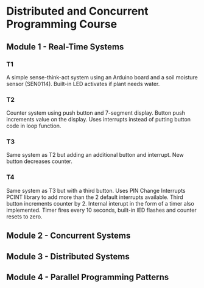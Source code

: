 # Distributed and Concurrent Programming Course

## Module 1 - Real-Time Systems

### T1
A simple sense-think-act system using an Arduino board and a soil moisture sensor (SEN0114).
Built-in LED activates if plant needs water. 

### T2
Counter system using push button and 7-segment display. Button push increments value on the display. 
Uses interrupts instead of putting button code in loop function.

### T3
Same system as T2 but adding an additional button and interrupt. New button decreases counter. 

### T4
Same system as T3 but with a third button. Uses PIN Change Interrupts PCINT library to add more than the 2 default interrupts available. Third button increments counter by 2.
Internal interupt in the form of a timer also implemented. Timer fires every 10 seconds, built-in lED flashes and counter resets to zero.  

## Module 2 - Concurrent Systems

## Module 3 - Distributed Systems

## Module 4 - Parallel Programming Patterns



